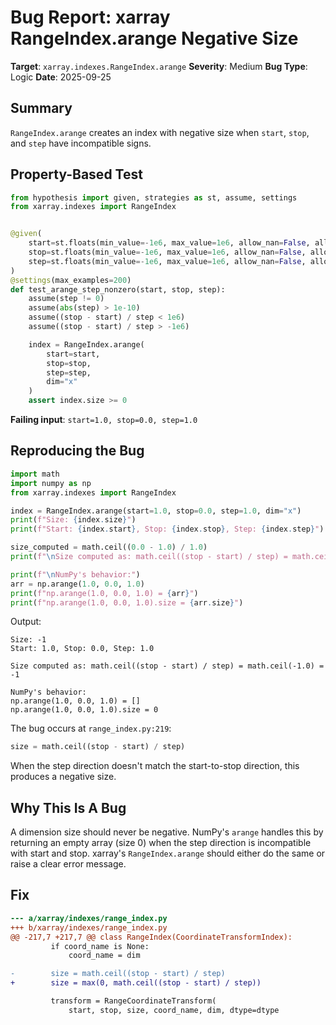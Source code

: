 # Bug Report: xarray RangeIndex.arange Negative Size

**Target**: `xarray.indexes.RangeIndex.arange`
**Severity**: Medium
**Bug Type**: Logic
**Date**: 2025-09-25

## Summary

`RangeIndex.arange` creates an index with negative size when `start`, `stop`, and `step` have incompatible signs.

## Property-Based Test

```python
from hypothesis import given, strategies as st, assume, settings
from xarray.indexes import RangeIndex


@given(
    start=st.floats(min_value=-1e6, max_value=1e6, allow_nan=False, allow_infinity=False),
    stop=st.floats(min_value=-1e6, max_value=1e6, allow_nan=False, allow_infinity=False),
    step=st.floats(min_value=-1e6, max_value=1e6, allow_nan=False, allow_infinity=False),
)
@settings(max_examples=200)
def test_arange_step_nonzero(start, stop, step):
    assume(step != 0)
    assume(abs(step) > 1e-10)
    assume((stop - start) / step < 1e6)
    assume((stop - start) / step > -1e6)

    index = RangeIndex.arange(
        start=start,
        stop=stop,
        step=step,
        dim="x"
    )
    assert index.size >= 0
```

**Failing input**: `start=1.0, stop=0.0, step=1.0`

## Reproducing the Bug

```python
import math
import numpy as np
from xarray.indexes import RangeIndex

index = RangeIndex.arange(start=1.0, stop=0.0, step=1.0, dim="x")
print(f"Size: {index.size}")
print(f"Start: {index.start}, Stop: {index.stop}, Step: {index.step}")

size_computed = math.ceil((0.0 - 1.0) / 1.0)
print(f"\nSize computed as: math.ceil((stop - start) / step) = math.ceil(-1.0) = {size_computed}")

print(f"\nNumPy's behavior:")
arr = np.arange(1.0, 0.0, 1.0)
print(f"np.arange(1.0, 0.0, 1.0) = {arr}")
print(f"np.arange(1.0, 0.0, 1.0).size = {arr.size}")
```

Output:
```
Size: -1
Start: 1.0, Stop: 0.0, Step: 1.0

Size computed as: math.ceil((stop - start) / step) = math.ceil(-1.0) = -1

NumPy's behavior:
np.arange(1.0, 0.0, 1.0) = []
np.arange(1.0, 0.0, 1.0).size = 0
```

The bug occurs at `range_index.py:219`:
```python
size = math.ceil((stop - start) / step)
```

When the step direction doesn't match the start-to-stop direction, this produces a negative size.

## Why This Is A Bug

A dimension size should never be negative. NumPy's `arange` handles this by returning an empty array (size 0) when the step direction is incompatible with start and stop. xarray's `RangeIndex.arange` should either do the same or raise a clear error message.

## Fix

```diff
--- a/xarray/indexes/range_index.py
+++ b/xarray/indexes/range_index.py
@@ -217,7 +217,7 @@ class RangeIndex(CoordinateTransformIndex):
         if coord_name is None:
             coord_name = dim

-        size = math.ceil((stop - start) / step)
+        size = max(0, math.ceil((stop - start) / step))

         transform = RangeCoordinateTransform(
             start, stop, size, coord_name, dim, dtype=dtype
```
